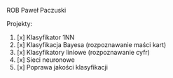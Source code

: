 ROB Paweł Paczuski

Projekty:
1. [x] Klasyfikator 1NN
1. [x] Klasyfikacja Bayesa (rozpoznawanie maści kart)
1. [x] Klasyfikatory liniowe (rozpoznawanie cyfr) 	
1. [x] Sieci neuronowe
1. [x] Poprawa jakości klasyfikacji
 
